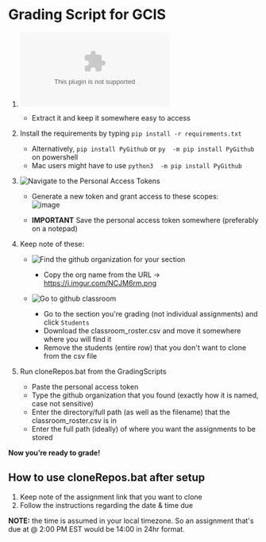 # Grading Script for GCIS

1)  ![Download the script](https://github.com/ttp2542/GradingScripts/archive/refs/heads/master.zip)  
    - Extract it and keep it somewhere easy to access  

2)  Install the requirements by typing `pip install -r requirements.txt`
    - Alternatively, `pip install PyGithub`  or  `py  -m pip install PyGithub`  on powershell  
    - Mac users might have to use  `python3  -m pip install PyGithub`

3)  ![Navigate to the Personal Access Tokens](https://github.com/settings/tokens)
    - Generate a new token and grant access to these scopes:  
![image](https://user-images.githubusercontent.com/67706639/159988815-1849a06d-d6a6-43d2-8504-666fc714e8a6.png)

    - **IMPORTANT**  Save  the personal access token  somewhere (preferably  on a notepad)


4) Keep note of these:
	 - ![Find the github organization for your section](https://github.com/settings/organizations)
		 - Copy the org name from the URL -> https://i.imgur.com/NCJM6rm.png

	 - ![Go to github classroom](https://classroom.github.com/classrooms)
		 - Go to the section you're grading (not individual assignments) and click `Students`
		 - Download the classroom_roster.csv and move it somewhere where you will find it
		 - Remove the students (entire row) that you don't want to clone from the csv file

5) Run cloneRepos.bat  from the GradingScripts  
	 - Paste the personal access token  
	 - Type the github organization that you found  (exactly how it is named,  case not sensitive)  
	 - Enter the  directory/full path  (as well as the filename) that  the  classroom_roster.csv is in  
	 - Enter the full  path (ideally) of where you want  the  assignments to be stored


**Now you’re ready to grade!**

## How to use cloneRepos.bat after setup
1) Keep note of the assignment link that you want to clone
2) Follow the instructions regarding the date & time due

**NOTE:** the time is assumed in your local timezone. So an assignment that's due at @ 2:00 PM EST would be 14:00 in 24hr format.

